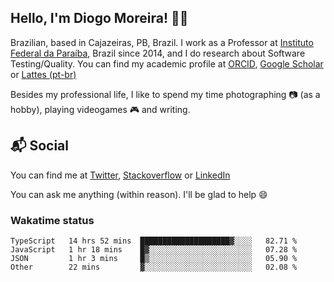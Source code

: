 ## Hello, I'm Diogo Moreira! 👋🏻

Brazilian, based in Cajazeiras, PB, Brazil.
I work as a Professor at [Instituto Federal da Paraíba](https://ifpb.edu.br), Brazil since 2014, and I do research about Software Testing/Quality. You can find my academic profile at [ORCID](https://orcid.org/0000-0003-1803-6565), [Google Scholar](https://scholar.google.com.br/citations?hl=pt-BR&user=DlSdlvEAAAAJ) or [Lattes (pt-br)](http://buscatextual.cnpq.br/buscatextual/visualizacv.do?id=K4384159A1)

Besides my professional life, I like to spend my time photographing 📷 (as a hobby), playing videogames 🎮 and writing.

## 📬 Social

You can find me at [Twitter](https://twitter.com/diogodmoreira), [Stackoverflow](https://stackoverflow.com/users/1541533/diogo-moreira) or [LinkedIn](https://linkedin.com/in/diogodmoreira)

You can ask me anything (within reason). I'll be glad to help 😄

### Wakatime status

<!--START_SECTION:waka-->

```text
TypeScript   14 hrs 52 mins  ████████████████████▓░░░░   82.71 %
JavaScript   1 hr 18 mins    █▓░░░░░░░░░░░░░░░░░░░░░░░   07.28 %
JSON         1 hr 3 mins     █▒░░░░░░░░░░░░░░░░░░░░░░░   05.90 %
Other        22 mins         ▓░░░░░░░░░░░░░░░░░░░░░░░░   02.08 %
```

<!--END_SECTION:waka-->
